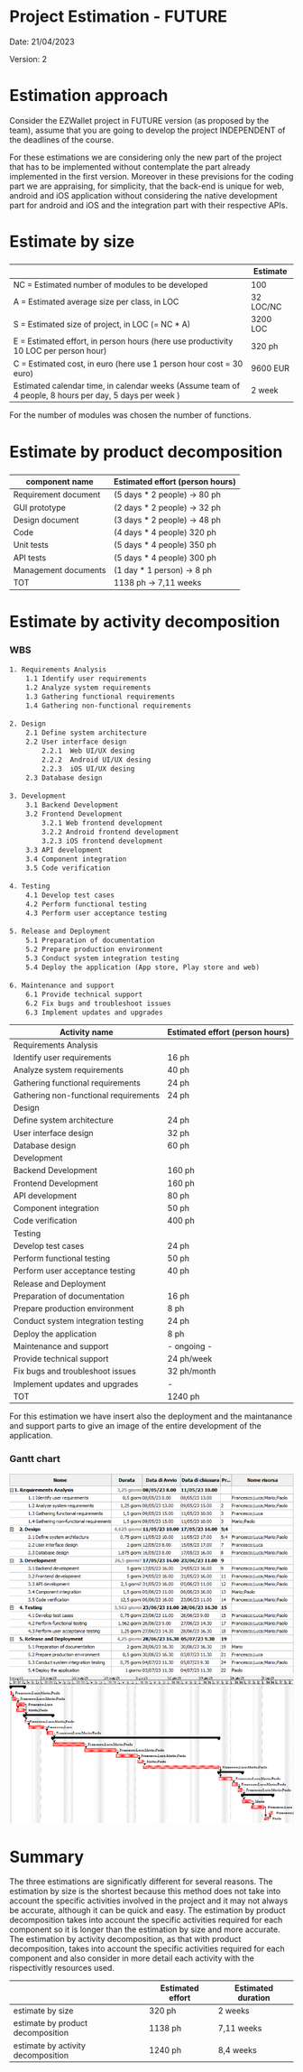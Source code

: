 # Project Estimation - FUTURE
Date: 21/04/2023

Version: 2


# Estimation approach
Consider the EZWallet  project in FUTURE version (as proposed by the team), assume that you are going to develop the project INDEPENDENT of the deadlines of the course. 

For these estimations we are considering only the new part of the project that has to be implemented without contemplate the part already implemented in the first version. Moreover in these previsions for the coding part we are appraising, for simplicity, that the back-end is unique for web, android and iOS application without considering the native development part for android and iOS and the integration part with their respective APIs.

# Estimate by size
### 


|             | Estimate                        |             
| ----------- | ------------------------------- |  
| NC =  Estimated number of modules to be developed   | 100 |    
| A = Estimated average size per class, in LOC        | 32 LOC/NC | 
| S = Estimated size of project, in LOC (= NC * A)    | 3200 LOC |
| E = Estimated effort, in person hours (here use productivity 10 LOC per person hour)  | 320 ph |   
| C = Estimated cost, in euro (here use 1 person hour cost = 30 euro) | 9600 EUR | 
| Estimated calendar time, in calendar weeks (Assume team of 4 people, 8 hours per day, 5 days per week ) | 2 week |               

For the number of modules was chosen the number of functions.

# Estimate by product decomposition
### 
|         component name    | Estimated effort (person hours)   |             
| ----------- | ------------------------------- | 
| Requirement document | (5 days * 2 people) -> 80 ph |
| GUI prototype | (2 days * 2 people) -> 32 ph |
| Design document | (3 days * 2 people) -> 48 ph |
| Code | (4 days * 4 people) 320 ph |
| Unit tests | (5 days * 4 people) 350 ph |
| API tests | (5 days * 4 people) 300 ph |
| Management documents | (1 day * 1 person) -> 8 ph  |
| TOT | 1138 ph -> 7,11 weeks |



# Estimate by activity decomposition

### WBS
 
    1. Requirements Analysis
        1.1 Identify user requirements
        1.2 Analyze system requirements
        1.3 Gathering functional requirements
        1.4 Gathering non-functional requirements

    2. Design
        2.1 Define system architecture
        2.2 User interface design
            2.2.1  Web UI/UX desing
            2.2.2  Android UI/UX desing
            2.2.3  iOS UI/UX desing
        2.3 Database design

    3. Development
        3.1 Backend Development
		3.2 Frontend Development
            3.2.1 Web frontend development
            3.2.2 Android frontend development
            3.2.3 iOS frontend development
        3.3 API development
        3.4 Component integration
        3.5 Code verification

    4. Testing
        4.1 Develop test cases
        4.2 Perform functional testing
        4.3 Perform user acceptance testing

    5. Release and Deployment
        5.1 Preparation of documentation
        5.2 Prepare production environment
        5.3 Conduct system integration testing
        5.4 Deploy the application (App store, Play store and web)

    6. Maintenance and support
        6.1 Provide technical support
        6.2 Fix bugs and troubleshoot issues
        6.3 Implement updates and upgrades 


|         Activity name    | Estimated effort (person hours)   |             
| ----------- | ------------------------------- | 
| Requirements Analysis | |
| Identify user requirements | 16 ph |
| Analyze system requirements | 40 ph |
| Gathering functional requirements | 24 ph |
| Gathering non-functional requirements | 24 ph |
| Design | |
| Define system architecture | 24 ph |
| User interface design | 32 ph |
| Database design | 60 ph |
| Development | |
| Backend Development | 160 ph |
| Frontend Development | 160 ph |
| API development | 80 ph |
| Component integration | 50 ph |
| Code verification | 400 ph |
| Testing | |
| Develop test cases | 24 ph |
| Perform functional testing | 50 ph |
| Perform user acceptance testing | 40 ph |
| Release and Deployment | |
| Preparation of documentation | 16 ph |
| Prepare production environment | 8 ph |
| Conduct system integration testing | 24 ph |
| Deploy the application | 8 ph |
| Maintenance and support | - ongoing - |
| Provide technical support | 24 ph/week |
| Fix bugs and troubleshoot issues | 32 ph/month |
| Implement updates and upgrades | - |
| TOT | 1240 ph |

For this estimation we have insert also the deployment and the maintanance and support parts to give an image of the entire development of the application.

### Gantt chart

![Gantt chart](images/WBS_Gantt_chart_EstimationV2.png)
![Gantt chart](images/Gantt_chart_EstimationV2.png)

# Summary

The three estimations are significatly different for several reasons. 
The estimation by size is the shortest because this method does not take into account the specific activities involved in the project and it may not always be accurate, although it can be quick and easy. 
The estimation by product decomposition takes into account the specific activities required for each component so it is longer than the estimation by size and more accurate. 
The estimation by activity decomposition, as that with product decomposition, takes into account the specific activities required for each component and also consider in more detail each activity with the rispectivitly resources used. 

|             | Estimated effort                        |   Estimated duration |          
| ----------- | ------------------------------- | --------------- |
| estimate by size | 320 ph | 2 weeks |
| estimate by product decomposition | 1138 ph | 7,11 weeks |
| estimate by activity decomposition | 1240 ph | 8,4 weeks |